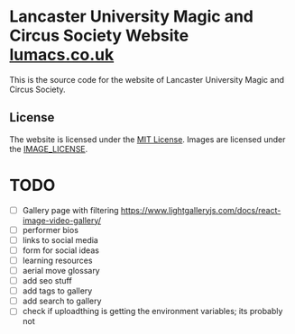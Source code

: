 # Lancaster University Magic and Circus Society Website [lumacs.co.uk](https://lumacs.co.uk)

This is the source code for the website of Lancaster University Magic and Circus Society.

## License

The website is licensed under the [MIT License](LICENSE.md).
Images are licensed under the [IMAGE_LICENSE](IMAGE_LICENSE.md).

# TODO

- [ ] Gallery page with filtering https://www.lightgalleryjs.com/docs/react-image-video-gallery/
- [ ] performer bios
- [ ] links to social media
- [ ] form for social ideas
- [ ] learning resources
- [ ] aerial move glossary
- [ ] add seo stuff
- [ ] add tags to gallery
- [ ] add search to gallery
- [ ] check if uploadthing is getting the environment variables; its probably not
